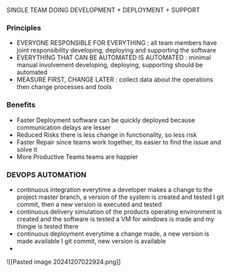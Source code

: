 SINGLE TEAM DOING DEVELOPMENT + DEPLOYMENT + SUPPORT


### Principles
- EVERYONE RESPONSIBLE FOR EVERYTHING : 
	  all team members have joint responsibility developing, deploying and supporting the software
- EVERYTHING THAT CAN BE AUTOMATED IS AUTOMATED : 
	  minimal manual involvement
	  developing, deploying, supporting should be automated
- MEASURE FIRST, CHANGE LATER :
	  collect data about the operations then change processes and tools

### Benefits 
- Faster Deployment 
	  software can be quickly deployed because communication delays are lesser
- Reduced Risks
	  there is less change in functionality, so less risk
- Faster Repair
	  since teams work together, its easier to find the issue and solve it 
- More Productive Teams
	  teams are happier

### DEVOPS AUTOMATION
- continuous integration 
	  everytime a developer makes a change to the project master branch, a version of the system is created and tested
	  I git commit, then a new version is executed and tested
- continuous delivery
	  simulation of the products operating environment is created and the software is tested
	  a VM for windows is made and my thingie is tested there
- continuous deployment
	  everytime a change made, a new version is made available
	  I git commit, new version is available
- 

![[Pasted image 20241207022924.png]]